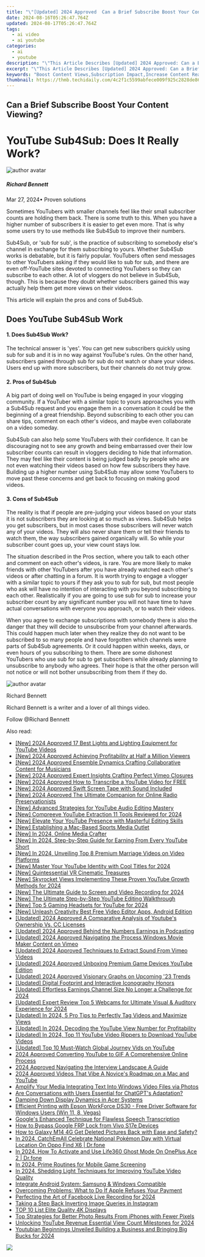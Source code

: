 ```yaml
---
title: "\"[Updated] 2024 Approved  Can a Brief Subscribe Boost Your Content Viewing?\""
date: 2024-08-16T05:26:47.764Z
updated: 2024-08-17T05:26:47.764Z
tags:
  - ai video
  - ai youtube
categories:
  - ai
  - youtube
description: "\"This Article Describes [Updated] 2024 Approved: Can a Brief Subscribe Boost Your Content Viewing?\""
excerpt: "\"This Article Describes [Updated] 2024 Approved: Can a Brief Subscribe Boost Your Content Viewing?\""
keywords: "Boost Content Views,Subscription Impact,Increase Content Reach,Enhance Viewership,Elevate Engagement,Boost Article Traffic,Subscriber Benefits"
thumbnail: https://thmb.techidaily.com/4c2f1c5599abfece009f925c2828de86667e5982a128d746578608e8851ede9e.jpg
---
```


## Can a Brief Subscribe Boost Your Content Viewing?

# YouTube Sub4Sub: Does It Really Work?

![author avatar](https://images.wondershare.com/filmora/article-images/richard-bennett.jpg)

##### Richard Bennett

 Mar 27, 2024• Proven solutions

 Sometimes YouTubers with smaller channels feel like their small subscriber counts are holding them back. There is some truth to this. When you have a higher number of subscribers it is easier to get even more. That is why some users try to use methods like Sub4Sub to improve their numbers.

 Sub4Sub, or 'sub for sub', is the practice of subscribing to somebody else's channel in exchange for them subscribing to yours. Whether Sub4Sub works is debatable, but it is fairly popular. YouTubers often send messages to other YouTubers asking if they would like to sub for sub, and there are even off-YouTube sites devoted to connecting YouTubers so they can subscribe to each other. A lot of vloggers do not believe in Sub4Sub, though. This is because they doubt whether subscribers gained this way actually help them get more views on their videos.

 This article will explain the pros and cons of Sub4Sub.

## Does YouTube Sub4Sub Work

#### 1\. Does Sub4Sub Work?

 The technical answer is 'yes'. You can get new subscribers quickly using sub for sub and it is in no way against YouTube's rules. On the other hand, subscribers gained through sub for sub do not watch or share your videos. Users end up with more subscribers, but their channels do not truly grow.

#### 2\. Pros of Sub4Sub

 A big part of doing well on YouTube is being engaged in your vlogging community. If a YouTuber with a similar topic to yours approaches you with a Sub4Sub request and you engage them in a conversation it could be the beginning of a great friendship. Beyond subscribing to each other you can share tips, comment on each other's videos, and maybe even collaborate on a video someday.

 Sub4Sub can also help some YouTubers with their confidence. It can be discouraging not to see any growth and being embarrassed over their low subscriber counts can result in vloggers deciding to hide that information. They may feel like their content is being judged badly by people who are not even watching their videos based on how few subscribers they have. Building up a higher number using Sub4Sub may allow some YouTubers to move past these concerns and get back to focusing on making good videos.

#### 3\. Cons of Sub4Sub

 The reality is that if people are pre-judging your videos based on your stats it is not subscribers they are looking at so much as views. Sub4Sub helps you get subscribers, but in most cases those subscribers will never watch any of your videos. They will also never share them or tell their friends to watch them, the way subscribers gained organically will. So while your subscriber count goes up, your view count stays low.

 The situation described in the Pros section, where you talk to each other and comment on each other's videos, is rare. You are more likely to make friends with other YouTubers after you have already watched each other's videos or after chatting in a forum. It is worth trying to engage a vlogger with a similar topic to yours if they ask you to sub for sub, but most people who ask will have no intention of interacting with you beyond subscribing to each other. Realistically if you are going to use sub for sub to increase your subscriber count by any significant number you will not have time to have actual conversations with everyone you approach, or to watch their videos.

 When you agree to exchange subscriptions with somebody there is also the danger that they will decide to unsubscribe from your channel afterwards. This could happen much later when they realize they do not want to be subscribed to so many people and have forgotten which channels were parts of Sub4Sub agreements. Or it could happen within weeks, days, or even hours of you subscribing to them. There are some dishonest YouTubers who use sub for sub to get subscribers while already planning to unsubscribe to anybody who agrees. Their hope is that the other person will not notice or will not bother unsubscribing from them if they do.

![author avatar](https://images.wondershare.com/filmora/article-images/richard-bennett.jpg)

Richard Bennett

Richard Bennett is a writer and a lover of all things video.

Follow @Richard Bennett


<ins class="adsbygoogle"
     style="display:block"
     data-ad-format="autorelaxed"
     data-ad-client="ca-pub-7571918770474297"
     data-ad-slot="1223367746"></ins>



<ins class="adsbygoogle"
     style="display:block"
     data-ad-client="ca-pub-7571918770474297"
     data-ad-slot="8358498916"
     data-ad-format="auto"
     data-full-width-responsive="true"></ins>

<span class="atpl-alsoreadstyle">Also read:</span>
<div><ul>
<li><a href="https://facebook-record-videos.techidaily.com/new-2024-approved-17-best-lights-and-lighting-equipment-for-youtube-videos/"><u>[New] 2024 Approved  17 Best Lights and Lighting Equipment for YouTube Videos</u></a></li>
<li><a href="https://youtube-lab.techidaily.com/024-approved-achieving-profitability-at-half-a-million-viewers/"><u>[New] 2024 Approved  Achieving Profitability at Half a Million Viewers</u></a></li>
<li><a href="https://youtube-lab.techidaily.com/024-approved-ensemble-dynamics-crafting-collaborative-content-for-musicians/"><u>[New] 2024 Approved  Ensemble Dynamics  Crafting Collaborative Content for Musicians</u></a></li>
<li><a href="https://vimeo-videos.techidaily.com/new-2024-approved-expert-insights-crafting-perfect-vimeo-closures/"><u>[New] 2024 Approved  Expert Insights  Crafting Perfect Vimeo Closures</u></a></li>
<li><a href="https://youtube-lab.techidaily.com/024-approved-how-to-transcribe-a-youtube-video-for-free/"><u>[New] 2024 Approved  How to Transcribe a YouTube Video for FREE</u></a></li>
<li><a href="https://screen-recording.techidaily.com/new-2024-approved-swift-screen-tape-with-sound-included/"><u>[New] 2024 Approved  Swift Screen Tape with Sound Included</u></a></li>
<li><a href="https://article-knowledge.techidaily.com/new-2024-approved-the-ultimate-companion-for-online-radio-preservationists/"><u>[New] 2024 Approved  The Ultimate Companion for Online Radio Preservationists</u></a></li>
<li><a href="https://youtube-lab.techidaily.com/dvanced-strategies-for-youtube-audio-editing-mastery/"><u>[New] Advanced Strategies for YouTube Audio Editing Mastery</u></a></li>
<li><a href="https://youtube-lab.techidaily.com/ompreeve-youtube-extraction-11-tools-reviewed-for-2024/"><u>[New] Compreeve YouTube Extraction  11 Tools Reviewed for 2024</u></a></li>
<li><a href="https://youtube-lab.techidaily.com/levate-your-youtube-presence-with-masterful-editing-skills/"><u>[New] Elevate Your YouTube Presence with Masterful Editing Skills</u></a></li>
<li><a href="https://youtube-lab.techidaily.com/stablishing-a-mac-based-sports-media-outlet/"><u>[New] Establishing a Mac-Based Sports Media Outlet</u></a></li>
<li><a href="https://youtube-lab.techidaily.com/n-2024-online-media-crafter/"><u>[New] In 2024, Online Media Crafter</u></a></li>
<li><a href="https://youtube-lab.techidaily.com/n-2024-step-by-step-guide-for-earning-from-every-youtube-short/"><u>[New] In 2024, Step-by-Step Guide for Earning From Every YouTube Short</u></a></li>
<li><a href="https://youtube-lab.techidaily.com/n-2024-unveiling-top-8-premium-marriage-videos-on-video-platforms/"><u>[New] In 2024, Unveiling Top 8 Premium Marriage Videos on Video Platforms</u></a></li>
<li><a href="https://youtube-lab.techidaily.com/aster-your-youtube-identity-with-cool-titles-for-2024/"><u>[New] Master Your YouTube Identity with Cool Titles for 2024</u></a></li>
<li><a href="https://extra-support.techidaily.com/new-quintessential-vr-cinematic-treasures/"><u>[New] Quintessential VR Cinematic Treasures</u></a></li>
<li><a href="https://youtube-lab.techidaily.com/kyrocket-views-implementing-these-proven-youtube-growth-methods-for-2024/"><u>[New] Skyrocket Views  Implementing These Proven YouTube Growth Methods for 2024</u></a></li>
<li><a href="https://visual-screen-recording.techidaily.com/new-the-ultimate-guide-to-screen-and-video-recording-for-2024/"><u>[New] The Ultimate Guide to Screen and Video Recording for 2024</u></a></li>
<li><a href="https://youtube-lab.techidaily.com/he-ultimate-step-by-step-youtube-editing-walkthrough/"><u>[New] The Ultimate Step-by-Step YouTube Editing Walkthrough</u></a></li>
<li><a href="https://youtube-lab.techidaily.com/op-5-gaming-headsets-for-youtube-for-2024/"><u>[New] Top 5 Gaming Headsets for YouTube for 2024</u></a></li>
<li><a href="https://youtube-lab.techidaily.com/nleash-creativity-best-free-video-editor-apps-android-edition/"><u>[New] Unleash Creativity  Best Free Video Editor Apps, Android Edition</u></a></li>
<li><a href="https://youtube-lab.techidaily.com/ed-2024-approved-a-comparative-analysis-of-youtubes-ownership-vs-cc-licenses/"><u>[Updated] 2024 Approved  A Comparative Analysis of Youtube's Ownership Vs. CC Licenses</u></a></li>
<li><a href="https://fox-cloud.techidaily.com/updated-2024-approved-behind-the-numbers-earnings-in-podcasting/"><u>[Updated] 2024 Approved  Behind the Numbers  Earnings in Podcasting</u></a></li>
<li><a href="https://vimeo-videos.techidaily.com/updated-2024-approved-navigating-the-process-windows-movie-maker-content-on-vimeo/"><u>[Updated] 2024 Approved  Navigating the Process  Windows Movie Maker Content on Vimeo</u></a></li>
<li><a href="https://vimeo-videos.techidaily.com/updated-2024-approved-techniques-to-extract-sound-from-vimeo-videos/"><u>[Updated] 2024 Approved  Techniques to Extract Sound From Vimeo Videos</u></a></li>
<li><a href="https://youtube-lab.techidaily.com/ed-2024-approved-unboxing-premium-game-devices-youtube-edition/"><u>[Updated] 2024 Approved  Unboxing Premium Game Devices  YouTube Edition</u></a></li>
<li><a href="https://youtube-lab.techidaily.com/ed-2024-approved-visionary-graphs-on-upcoming-23-trends/"><u>[Updated] 2024 Approved  Visionary Graphs on Upcoming '23 Trends</u></a></li>
<li><a href="https://youtube-lab.techidaily.com/ed-digital-footprint-and-interactive-iconography-honors/"><u>[Updated] Digital Footprint and Interactive Iconography Honors</u></a></li>
<li><a href="https://youtube-lab.techidaily.com/ed-effortless-earnings-channel-size-no-longer-a-challenge-for-2024/"><u>[Updated] Effortless Earnings  Channel Size No Longer a Challenge for 2024</u></a></li>
<li><a href="https://remote-screen-capture.techidaily.com/updated-expert-review-top-5-webcams-for-ultimate-visual-and-auditory-experience-for-2024/"><u>[Updated] Expert Review  Top 5 Webcams for Ultimate Visual & Auditory Experience for 2024</u></a></li>
<li><a href="https://youtube-lab.techidaily.com/ed-in-2024-5-pro-tips-to-perfectly-tag-videos-and-maximize-views/"><u>[Updated] In 2024, 5 Pro Tips to Perfectly Tag Videos and Maximize Views</u></a></li>
<li><a href="https://youtube-lab.techidaily.com/ed-in-2024-decoding-the-youtube-view-number-for-profitability/"><u>[Updated] In 2024, Decoding the YouTube View Number for Profitability</u></a></li>
<li><a href="https://youtube-lab.techidaily.com/ed-in-2024-top-11-youtube-video-rippers-to-download-youtube-videos/"><u>[Updated] In 2024, Top 11 YouTube Video Rippers to Download YouTube Videos</u></a></li>
<li><a href="https://facebook-video-share.techidaily.com/updated-top-10-must-watch-global-journey-vids-on-youtube/"><u>[Updated] Top 10 Must-Watch Global Journey Vids on YouTube</u></a></li>
<li><a href="https://youtube-lab.techidaily.com/approved-converting-youtube-to-gif-a-comprehensive-online-process/"><u>2024 Approved  Converting YouTube to GIF  A Comprehensive Online Process</u></a></li>
<li><a href="https://fox-access.techidaily.com/2024-approved-navigating-the-interview-landscape-a-guide/"><u>2024 Approved  Navigating the Interview Landscape  A Guide</u></a></li>
<li><a href="https://youtube-lab.techidaily.com/approved-videos-that-vibe-a-novices-roadmap-on-a-mac-and-youtube/"><u>2024 Approved  Videos That Vibe  A Novice's Roadmap on a Mac and YouTube</u></a></li>
<li><a href="https://extra-resources.techidaily.com/amplify-your-media-integrating-text-into-windows-video-files-via-photos/"><u>Amplify Your Media  Integrating Text Into Windows Video Files via Photos</u></a></li>
<li><a href="https://tech-hub.techidaily.com/are-conversations-with-users-essential-for-chatgpts-adaptation/"><u>Are Conversations with Users Essential for ChatGPT's Adaptation?</u></a></li>
<li><a href="https://graphic-issues.techidaily.com/damping-down-display-dynamics-in-acer-systems/"><u>Damping Down Display Dynamics in Acer Systems</u></a></li>
<li><a href="https://win-amazing.techidaily.com/efficient-printing-with-epson-workforce-ds30-free-driver-software-for-windows-users-win-11-8-vegas/"><u>Efficient Printing with Epson WorkForce DS30 - Free Driver Software for Windows Users (Win 11, 8, Vegas)</u></a></li>
<li><a href="https://screen-recording.techidaily.com/googles-enhanced-technique-for-flawless-speech-transcription/"><u>Google's Enhanced Technique for Flawless Speech Transcription</u></a></li>
<li><a href="https://bypass-frp.techidaily.com/how-to-bypass-google-frp-lock-from-vivo-s17e-devices-by-drfone-android/"><u>How to Bypass Google FRP Lock from Vivo S17e Devices</u></a></li>
<li><a href="https://blog-min.techidaily.com/how-to-galaxy-m14-4g-get-deleted-pictures-back-with-ease-and-safety-by-fonelab-android-recover-pictures/"><u>How to Galaxy M14 4G Get Deleted Pictures Back with Ease and Safety?</u></a></li>
<li><a href="https://android-pokemon-go.techidaily.com/in-2024-catchemall-celebrate-national-pokemon-day-with-virtual-location-on-oppo-find-x6-drfone-by-drfone-virtual-android/"><u>In 2024, CatchEmAll Celebrate National Pokémon Day with Virtual Location On Oppo Find X6 | Dr.fone</u></a></li>
<li><a href="https://location-social.techidaily.com/in-2024-how-to-activate-and-use-life360-ghost-mode-on-oneplus-ace-2-drfone-by-drfone-virtual-android/"><u>In 2024, How To Activate and Use Life360 Ghost Mode On OnePlus Ace 2 | Dr.fone</u></a></li>
<li><a href="https://video-screen-grab.techidaily.com/in-2024-prime-routines-for-mobile-game-screening/"><u>In 2024, Prime Routines for Mobile Game Screening</u></a></li>
<li><a href="https://youtube-lab.techidaily.com/24-shedding-light-techniques-for-improving-youtube-video-quality/"><u>In 2024, Shedding Light  Techniques for Improving YouTube Video Quality</u></a></li>
<li><a href="https://driver-error.techidaily.com/integrate-android-system-samsung-and-windows-compatible/"><u>Integrate Android System: Samsung & Windows Compatible</u></a></li>
<li><a href="https://fox-that.techidaily.com/overcoming-problems-what-to-do-if-apple-refuses-your-payment/"><u>Overcoming Problems: What to Do If Apple Refuses Your Payment</u></a></li>
<li><a href="https://on-screen-recording.techidaily.com/perfecting-the-art-of-facebook-live-recording-for-2024/"><u>Perfecting the Art of Facebook Live Recording for 2024</u></a></li>
<li><a href="https://instagram-video-recordings.techidaily.com/taking-a-step-back-inverting-image-queries-in-instagram/"><u>Taking a Step Back  Inverting Image Queries in Instagram</u></a></li>
<li><a href="https://extra-tips.techidaily.com/top-10-list-elite-quality-4k-displays/"><u>TOP 10 List  Elite Quality 4K Displays</u></a></li>
<li><a href="https://fox-that.techidaily.com/top-strategies-for-better-photo-results-from-iphones-with-fewer-pixels/"><u>Top Strategies for Better Photo Results From iPhones with Fewer Pixels</u></a></li>
<li><a href="https://youtube-lab.techidaily.com/king-youtube-revenue-essential-view-count-milestones-for-2024/"><u>Unlocking YouTube Revenue  Essential View Count Milestones for 2024</u></a></li>
<li><a href="https://youtube-lab.techidaily.com/bian-beginnings-unveiled-building-a-business-and-bringing-big-bucks-for-2024/"><u>Youtubian Beginnings Unveiled  Building a Business and Bringing Big Bucks for 2024</u></a></li>
</ul></div>

<!-- affiliate ads begin -->
<a href="https://secure.2checkout.com/order/checkout.php?PRODS=4621764&QTY=1&AFFILIATE=108875&CART=1"><img src="https://www.x-mirage.com/x-mirage/img/page-home.jpg" border="0"></a>
<!-- affiliate ads end -->